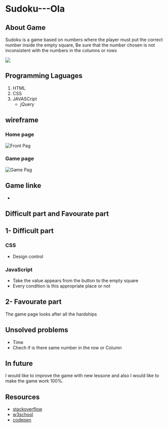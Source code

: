 # Sudoku---Ola
## About Game
Sudoku is a game based on numbers where the player must put the correct number inside the empty square, Be sure that the number chosen is not inconsistent with the numbers in the columns or rows

![](https://gmpuzzles.com/images/blog/GM-Sudoku2.png)

## Programming Laguages
1. HTML
2. CSS
3. JAVASCript
    - jQuery

## wireframe
### Home page
![Front Pag](https://media.git.generalassemb.ly/user/26796/files/d5803f00-658c-11ea-928f-8181955755ca)
### Game page
![Game Pag](https://media.git.generalassemb.ly/user/26796/files/1aa47100-658d-11ea-8ed0-6708d4b676d9)

## Game linke
- [](https://pages.git.generalassemb.ly/OLA13/Sudoku---Ola/)

## Difficult part and Favourate part
## 1- Difficult part

### CSS
- Design control
### JavaScript
- Take the value appears from the button to the empty square
- Every condition is this appropriate place or not

##  2- Favourate part
The game page looks after all the hardships

## Unsolved problems
- Time
- Chech if is there same number in the row or Column

## In future
I would like to improve the game with new lessone and also I would like to make the game work 100%.

## Resources
- [stackoverflow](https://stackoverflow.com/)
- [w3school](https://www.w3schools.com/js/default.asp)
- [codepen](https://codepen.io/)
